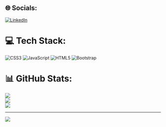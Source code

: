 
## 🌐 Socials:
[![LinkedIn](https://img.shields.io/badge/LinkedIn-%230077B5.svg?logo=linkedin&logoColor=white)](https://linkedin.com/in/komail-raza-627326253) 

# 💻 Tech Stack:
![CSS3](https://img.shields.io/badge/css3-%231572B6.svg?style=for-the-badge&logo=css3&logoColor=white) ![JavaScript](https://img.shields.io/badge/javascript-%23323330.svg?style=for-the-badge&logo=javascript&logoColor=%23F7DF1E) ![HTML5](https://img.shields.io/badge/html5-%23E34F26.svg?style=for-the-badge&logo=html5&logoColor=white) ![Bootstrap](https://img.shields.io/badge/bootstrap-%238511FA.svg?style=for-the-badge&logo=bootstrap&logoColor=white)
# 📊 GitHub Stats:
![](https://github-readme-stats.vercel.app/api?username=@komailraza12354&theme=dark&hide_border=false&include_all_commits=false&count_private=false)<br/>
![](https://github-readme-streak-stats.herokuapp.com/?user=@komailraza12354&theme=dark&hide_border=false)<br/>
![](https://github-readme-stats.vercel.app/api/top-langs/?username=@komailraza12354&theme=dark&hide_border=false&include_all_commits=false&count_private=false&layout=compact)

---
[![](https://visitcount.itsvg.in/api?id=@komailraza12354&icon=0&color=0)](https://visitcount.itsvg.in)

<!-- Proudly created with GPRM ( https://gprm.itsvg.in ) -->
